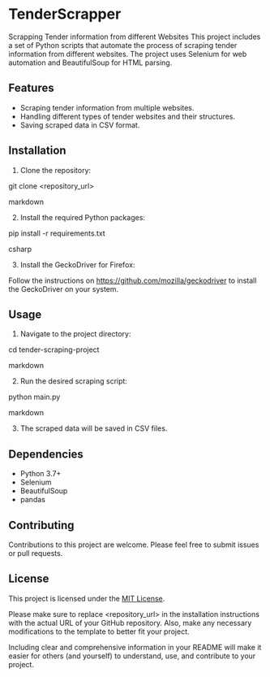 # TenderScrapper
Scrapping Tender information from different Websites
This project includes a set of Python scripts that automate the process of scraping tender information from different websites. The project uses Selenium for web automation and BeautifulSoup for HTML parsing.

## Features

- Scraping tender information from multiple websites.
- Handling different types of tender websites and their structures.
- Saving scraped data in CSV format.

## Installation

1. Clone the repository:

git clone <repository_url>

markdown


2. Install the required Python packages:

pip install -r requirements.txt

csharp


3. Install the GeckoDriver for Firefox:

Follow the instructions on https://github.com/mozilla/geckodriver to install the GeckoDriver on your system.

## Usage

1. Navigate to the project directory:

cd tender-scraping-project

markdown


2. Run the desired scraping script:

python main.py

markdown


3. The scraped data will be saved in CSV files.

## Dependencies

- Python 3.7+
- Selenium
- BeautifulSoup
- pandas

## Contributing

Contributions to this project are welcome. Please feel free to submit issues or pull requests.

## License

This project is licensed under the [MIT License](LICENSE).

Please make sure to replace <repository_url> in the installation instructions with the actual URL of your GitHub repository. Also, make any necessary modifications to the template to better fit your project.

Including clear and comprehensive information in your README will make it easier for others (and yourself) to understand, use, and contribute to your project.
